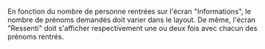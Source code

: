 En fonction du nombre de personne rentrées sur l'écran "Informations", le nombre de prénoms demandés doit varier dans le layout. De même, l'écran "Ressenti" doit s'afficher respectivement une ou deux fois avec chacun des prénoms rentrés.
